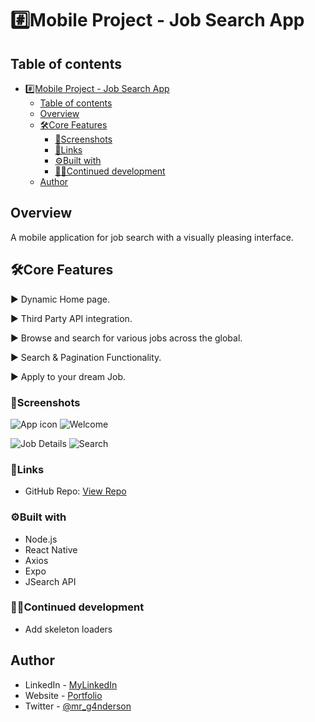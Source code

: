 # #️⃣Mobile Project - Job Search App

## Table of contents

- [#️⃣Mobile Project - Job Search App](#️⃣mobile-project---job-search-app)
  - [Table of contents](#table-of-contents)
  - [Overview](#overview)
  - [🛠️Core Features](#️core-features)
    - [📸Screenshots](#screenshots)
    - [🔗Links](#links)
    - [⚙️Built with](#️built-with)
    - [👨‍💻Continued development](#continued-development)
  - [Author](#author)

## Overview

A mobile application for job search with a visually pleasing interface.

## 🛠️Core Features

▶️ Dynamic Home page.

▶️ Third Party API integration.

▶️ Browse and search for various jobs across the global.

▶️ Search & Pagination Functionality.

▶️ Apply to your dream Job.

### 📸Screenshots

![App icon](./screenshots/app-icon.jpg)
![Welcome](./screenshots/screenrecord.gif)

![Job Details](./screenshots/jobdetails.png)
![Search](./screenshots/search.png)


### 🔗Links

- GitHub Repo: [View Repo](https://github.com/Gandah/jobs-mobile-app.git)

### ⚙️Built with

- Node.js
- React Native
- Axios
- Expo
- JSearch API

### 👨‍💻Continued development

- Add skeleton loaders

## Author

- LinkedIn - [MyLinkedIn](https://www.linkedin.com/in/gandahkelvin)
- Website - [Portfolio](https://gandah-porfolio.vercel.app/)
- Twitter - [@mr_g4nderson](https://twitter.com/mr_g4nderson?t=A5NobjZab2sVEdh3Zq9s0A&s=09)
